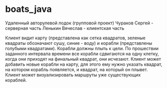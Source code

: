 # boats_java

Удаленный авторулевой лодок (групповой проект)
Чураков Сергей - серверная часть
Ленькин Вячеслав - клиентская часть

Клиент видит карту (представлена как сетка квадратов, зеленые квадраты обозначают сушу, синие - воду) и корабли (представлены голубыми квадратами). 
Корабли должны плыть к цели. По прошествии заданного интервала времени все корабли сдвигаются на одну клетку, когда они приходят на финальный квадрат, они исчезают.
Клиент может добавить новые корабли на карту, для этого ему нужно указать квадрат, на котором корабль появляется, и квадрат, на который он плывет.
Клиент может визуализировать маршруты уже существующих кораблей.
